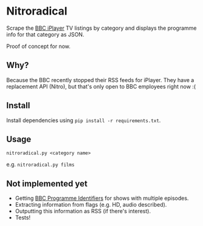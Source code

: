 # Nitroradical

Scrape the [BBC iPlayer](http://www.bbc.co.uk/iplayer/) TV listings
by category and displays the programme info for that category as JSON.

Proof of concept for now.

## Why?

Because the BBC recently stopped their RSS feeds for iPlayer. They have
a replacement API (Nitro), but that's only open to BBC employees right
now :(

## Install

Install dependencies using `pip install -r requirements.txt`.

## Usage

`nitroradical.py <category name>`

e.g. `nitroradical.py films`

## Not implemented yet

* Getting [BBC Programme Identifiers](https://en.wikipedia.org/wiki/BBC_Programme_Identifier)
for shows with multiple episodes.
* Extracting information from flags (e.g. HD, audio described).
* Outputting this information as RSS (if there's interest).
* Tests!
